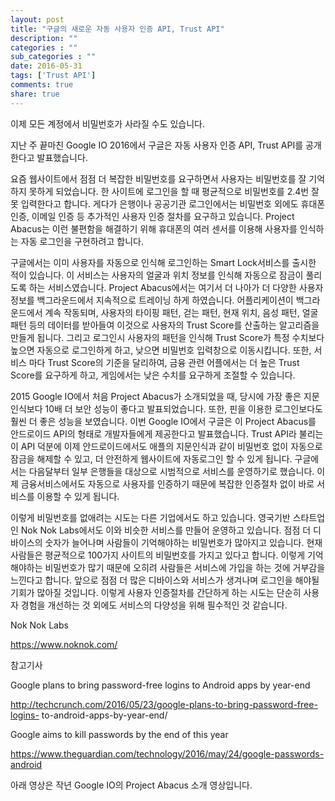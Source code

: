 ```yaml
---
layout: post
title: "구글의 새로운 자동 사용자 인증 API, Trust API"
description: ""
categories : ""
sub_categories : ""
date: 2016-05-31
tags: ['Trust API']
comments: true
share: true
---
```


이제 모든 계정에서 비밀번호가 사라질 수도 있습니다.

  

지난 주 끝마친 Google IO 2016에서 구글은 자동 사용자 인증 API, Trust API를 공개한다고 발표했습니다.

  

요즘 웹사이트에서 점점 더 복잡한 비밀번호를 요구하면서 사용자는 비밀번호를 잘 기억하지 못하게 되었습니다. 한 사이트에 로그인을 할 때
평균적으로 비밀번호를 2.4번 잘못 입력한다고 합니다. 게다가 은행이나 공공기관 로그인에서는 비밀번호 외에도 휴대폰 인증, 이메일 인증 등
추가적인 사용자 인증 절차를 요구하고 있습니다. Project Abacus는 이런 불편함을 해결하기 위해 휴대폰의 여러 센서를 이용해
사용자를 인식하는 자동 로그인을 구현하려고 합니다.

  

구글에서는 이미 사용자를 자동으로 인식해 로그인하는 Smart Lock서비스를 출시한 적이 있습니다. 이 서비스는 사용자의 얼굴과 위치
정보를 인식해 자동으로 잠금이 풀리도록 하는 서비스였습니다. Project Abacus에서는 여기서 더 나아가 더 다양한 사용자 정보를
백그라운드에서 지속적으로 트레이닝 하게 하였습니다. 어플리케이션이 백그라운드에서 계속 작동되며, 사용자의 타이핑 패턴, 걷는 패턴, 현재
위치, 음성 패턴, 얼굴 패턴 등의 데이터를 받아들여 이것으로 사용자의 Trust Score를 산출하는 알고리즘을 만들게 됩니다. 그리고
로그인시 사용자의 패턴을 인식해 Trust Score가 특정 수치보다 높으면 자동으로 로그인하게 하고, 낮으면 비밀번호 입력창으로
이동시킵니다. 또한, 서비스 마다 Trust Score의 기준을 달리하여, 금융 관련 어플에서는 더 높은 Trust Score를 요구하게
하고, 게임에서는 낮은 수치를 요구하게 조절할 수 있습니다.

  

2015 Google IO에서 처음 Project Abacus가 소개되었을 때, 당시에 가장 좋은 지문인식보다 10배 더 보안 성능이 좋다고
발표되었습니다. 또한, 핀을 이용한 로그인보다도 훨씬 더 좋은 성능을 보였습니다. 이번 Google IO에서 구글은 이 Project
Abacus를 안드로이드 API의 형태로 개발자들에게 제공한다고 발표했습니다. Trust API라 불리는 이 API 덕분에 이제
안드로이드에서도 애플의 지문인식과 같이 비밀번호 없이 자동으로 잠금을 해제할 수 있고, 더 안전하게 웹사이트에 자동로그인 할 수 있게
됩니다. 구글에서는 다음달부터 일부 은행들을 대상으로 시범적으로 서비스를 운영하기로 했습니다. 이제 금융서비스에서도 자동으로 사용자를
인증하기 때문에 복잡한 인증절차 없이 바로 서비스를 이용할 수 있게 됩니다.

  

이렇게 비밀번호를 없애려는 시도는 다른 기업에서도 하고 있습니다. 영국기반 스타트업인 Nok Nok Labs에서도 이와 비슷한 서비스를
만들어 운영하고 있습니다. 점점 더 디바이스의 숫자가 늘어나며 사람들이 기억해야하는 비밀번호가 많아지고 있습니다. 현재 사람들은 평균적으로
100가지 사이트의 비밀번호를 가지고 있다고 합니다. 이렇게 기억해야하는 비밀번호가 많기 때문에 오히려 사람들은 서비스에 가입을 하는 것에
거부감을 느낀다고 합니다. 앞으로 점점 더 많은 디바이스와 서비스가 생겨나며 로그인을 해야될 기회가 많아질 것입니다. 이렇게 사용자
인증절차를 간단하게 하는 시도는 단순히 사용자 경험을 개선하는 것 외에도 서비스의 다양성을 위해 필수적인 것 같습니다.

  

Nok Nok Labs

https://www.noknok.com/

  

참고기사

Google plans to bring password-free logins to Android apps by year-end

http://techcrunch.com/2016/05/23/google-plans-to-bring-password-free-logins-
to-android-apps-by-year-end/

Google aims to kill passwords by the end of this year

https://www.theguardian.com/technology/2016/may/24/google-passwords-android

  

아래 영상은 작년 Google IO의 Project Abacus 소개 영상입니다.

  

